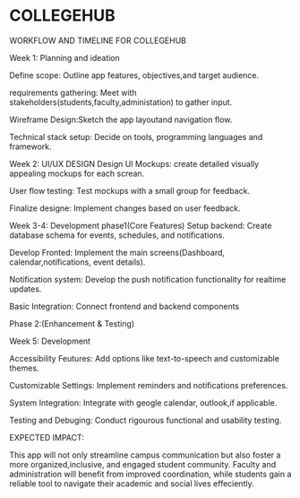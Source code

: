 # COLLEGEHUB

WORKFLOW AND TIMELINE FOR COLLEGEHUB

Week 1: Planning and ideation

Define scope: Outline app features, objectives,and target audience.

requirements gathering: Meet with stakeholders(students,faculty,administation) to gather input.

Wireframe Design:Sketch the app layoutand navigation flow.

Technical stack setup: Decide on tools, programming languages and framework.

Week 2: UI/UX DESIGN
Design UI Mockups: create detailed visually appealing mockups for each screan.

User flow testing: Test mockups with a small group for feedback.

Finalize designe: Implement changes based on user feedback.

Week 3-4: Development phase1(Core Features)
Setup backend: Create database schema for events, schedules, and notifications.


Develop Fronted: Implement the main screens(Dashboard, calendar,notifications, event details).

Notification system: Develop the push notification functionality for realtime updates.

Basic Integration: Connect frontend and backend components


Phase 2:(Enhancement & Testing)
 
Week 5: Development

Accessibility Feutures: Add options like text-to-speech and customizable themes.

Customizable Settings: Implement reminders and notifications preferences.

System Integration: Integrate with geogle calendar, outlook,if applicable.

Testing and Debuging: Conduct rigourous functional and usability testing.


EXPECTED IMPACT:

This app will not only streamline campus communication but also foster a more organized,inclusive,
and engaged student community. Faculty and administration will benefit from improved coordination,
while students gain a reliable tool to navigate their academic and social lives effeciently.
